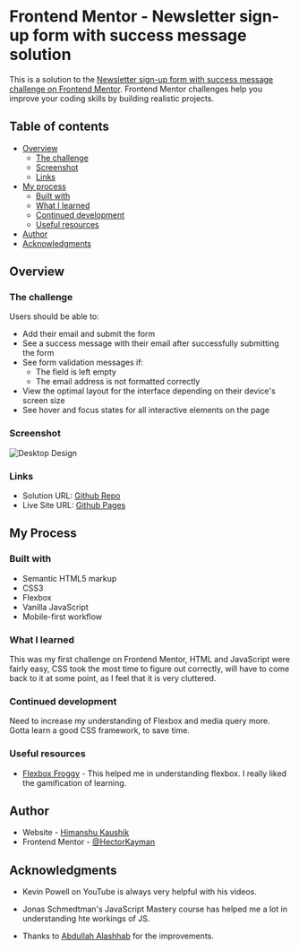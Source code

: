 # Frontend Mentor - Newsletter sign-up form with success message solution

This is a solution to the [Newsletter sign-up form with success message challenge on Frontend Mentor](https://www.frontendmentor.io/challenges/newsletter-signup-form-with-success-message-3FC1AZbNrv). Frontend Mentor challenges help you improve your coding skills by building realistic projects.

## Table of contents

- [Overview](#overview)
  - [The challenge](#the-challenge)
  - [Screenshot](#screenshot)
  - [Links](#links)
- [My process](#my-process)
  - [Built with](#built-with)
  - [What I learned](#what-i-learned)
  - [Continued development](#continued-development)
  - [Useful resources](#useful-resources)
- [Author](#author)
- [Acknowledgments](#acknowledgments)

## Overview

### The challenge

Users should be able to:

- Add their email and submit the form
- See a success message with their email after successfully submitting the form
- See form validation messages if:
  - The field is left empty
  - The email address is not formatted correctly
- View the optimal layout for the interface depending on their device's screen size
- See hover and focus states for all interactive elements on the page

### Screenshot

![Desktop Design](./design/Screenshot.png)

### Links

- Solution URL: [Github Repo](https://github.com/HectorKayman/newsletter-sign-up)
- Live Site URL: [Github Pages](https://hectorkayman.github.io/newsletter-sign-up/)

## My Process

### Built with

- Semantic HTML5 markup
- CSS3
- Flexbox
- Vanilla JavaScript
- Mobile-first workflow

### What I learned

This was my first challenge on Frontend Mentor, HTML and JavaScript were fairly easy, CSS took the most time to figure out correctly, will have to come back to it at some point, as I feel that it is very cluttered.

### Continued development

Need to increase my understanding of Flexbox and media query more. Gotta learn a good CSS framework, to save time.

### Useful resources

- [Flexbox Froggy](https://flexboxfroggy.com/) - This helped me in understanding flexbox. I really liked the gamification of learning.

## Author

- Website - [Himanshu Kaushik](https://www.your-site.com)
- Frontend Mentor - [@HectorKayman](https://www.frontendmentor.io/profile/HectorKayman)

## Acknowledgments

- Kevin Powell on YouTube is always very helpful with his videos.
- Jonas Schmedtman's JavaScript Mastery course has helped me a lot in understanding hte workings of JS.

- Thanks to [Abdullah Alashhab](https://github.com/DoctorLoo) for the improvements.
